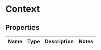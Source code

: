 
# Context

## Properties
Name | Type | Description | Notes
------------ | ------------- | ------------- | -------------



